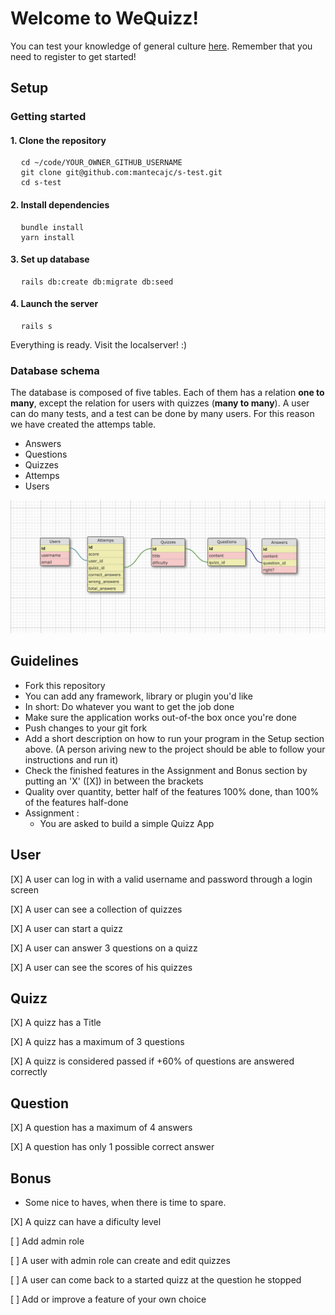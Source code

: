 <h1>Welcome to WeQuizz!</h1>
<p>You can test your knowledge of general culture <a href="https://we-quizz.herokuapp.com/" target="_blank">here</a>. Remember that you need to register to get started!</p>

## Setup

<h3>Getting started</h4>

<h4>1. Clone the repository</h4>
<pre>
  <code>cd ~/code/YOUR_OWNER_GITHUB_USERNAME</code>
  <code>git clone git@github.com:mantecajc/s-test.git</code>
  <code>cd s-test</code>
</pre>

<h4>2. Install dependencies</h4>
<pre>
  <code>bundle install</code>
  <code>yarn install</code>
</pre>

<h4>3. Set up database</h4>
<pre>
  <code>rails db:create db:migrate db:seed</code>
</pre>

<h4>4. Launch the server</h4>
<pre>
  <code>rails s</code>
</pre>

<p>Everything is ready. Visit the localserver! :)</p>

<h3>Database schema</h3>

<p>The database is composed of five tables. Each of them has a relation <strong>one to many</strong>, except the relation for users with quizzes (<strong>many to many</strong>). A user can do many tests, and a test can be done by many users. For this reason we have created the attemps table.</p>
<ul>
  <li>Answers</li>
  <li>Questions</li>
  <li>Quizzes</li>
  <li>Attemps</li>
  <li>Users</li>
</ul>
<img src="app/assets/images/database-schema.png" alt="Database schema">



## Guidelines
- Fork this repository
- You can add any framework, library or plugin you'd like
- In short: Do whatever you want to get the job done
- Make sure the application works out-of-the box once you're done
- Push changes to your git fork
- Add a short description on how to run your program in the Setup section above. (A person ariving new to the project should be able to follow your instructions and run it)
- Check the finished features in the Assignment and Bonus section by putting an 'X' ([X]) in between the brackets
- Quality over quantity, better half of the features 100% done, than 100% of the features half-done
- Assignment :
  - You are asked to build a simple Quizz App

## User
 [X] A user can log in with a valid username and password through a login screen

 [X] A user can see a collection of quizzes

 [X] A user can start a quizz

 [X] A user can answer 3 questions on a quizz

 [X] A user can see the scores of his quizzes


## Quizz
 [X] A quizz has a Title

 [X] A quizz has a maximum of 3 questions

 [X] A quizz is considered passed if +60% of questions are answered correctly

## Question
 [X] A question has a maximum of 4 answers

 [X] A question has only 1 possible correct answer


## Bonus
- Some nice to haves, when there is time to spare.

 [X] A quizz can have a dificulty level

 [ ] Add admin role

 [ ] A user with admin role can create and edit quizzes

 [ ] A user can come back to a started quizz at the question he stopped

 [ ] Add or improve a feature of your own choice
